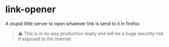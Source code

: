 # link-opener
A stupid little server to open whatever link is send to it in firefox

> :warning: This is in no way production ready and will be a huge security risk if exposed to the internet
